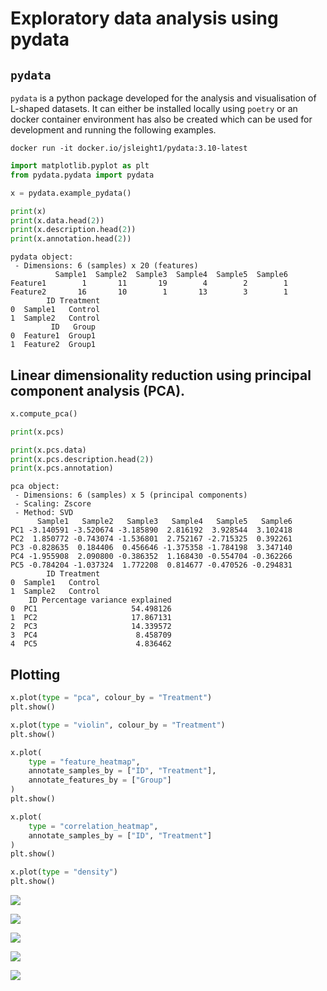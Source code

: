 # Exploratory data analysis using pydata

## `pydata`

`pydata` is a python package developed for the analysis and
visualisation of L-shaped datasets. It can either be installed locally
using `poetry` or an docker container environment has also be created
which can be used for development and running the following examples.

`docker run -it docker.io/jsleight1/pydata:3.10-latest`

``` python
import matplotlib.pyplot as plt
from pydata.pydata import pydata

x = pydata.example_pydata()

print(x)
print(x.data.head(2))
print(x.description.head(2))
print(x.annotation.head(2))
```

    pydata object:
     - Dimensions: 6 (samples) x 20 (features)
              Sample1  Sample2  Sample3  Sample4  Sample5  Sample6
    Feature1        1       11       19        4        2        1
    Feature2       16       10        1       13        3        1
            ID Treatment
    0  Sample1   Control
    1  Sample2   Control
             ID   Group
    0  Feature1  Group1
    1  Feature2  Group1

## Linear dimensionality reduction using principal component analysis (PCA).

``` python
x.compute_pca()

print(x.pcs)

print(x.pcs.data)
print(x.pcs.description.head(2))
print(x.pcs.annotation)
```

    pca object:
     - Dimensions: 6 (samples) x 5 (principal components)
     - Scaling: Zscore
     - Method: SVD
          Sample1   Sample2   Sample3   Sample4   Sample5   Sample6
    PC1 -3.140591 -3.520674 -3.185890  2.816192  3.928544  3.102418
    PC2  1.850772 -0.743074 -1.536801  2.752167 -2.715325  0.392261
    PC3 -0.828635  0.184406  0.456646 -1.375358 -1.784198  3.347140
    PC4 -1.955908  2.090800 -0.386352  1.168430 -0.554704 -0.362266
    PC5 -0.784204 -1.037324  1.772208  0.814677 -0.470526 -0.294831
            ID Treatment
    0  Sample1   Control
    1  Sample2   Control
        ID Percentage variance explained
    0  PC1                     54.498126
    1  PC2                     17.867131
    2  PC3                     14.339572
    3  PC4                      8.458709
    4  PC5                      4.836462

## Plotting

``` python
x.plot(type = "pca", colour_by = "Treatment")
plt.show()

x.plot(type = "violin", colour_by = "Treatment")
plt.show()

x.plot(
    type = "feature_heatmap", 
    annotate_samples_by = ["ID", "Treatment"], 
    annotate_features_by = ["Group"]
)
plt.show()

x.plot(
    type = "correlation_heatmap", 
    annotate_samples_by = ["ID", "Treatment"]
)
plt.show()

x.plot(type = "density")
plt.show()
```

![](README_files/figure-commonmark/cell-4-output-1.png)

![](README_files/figure-commonmark/cell-4-output-2.png)

![](README_files/figure-commonmark/cell-4-output-3.png)

![](README_files/figure-commonmark/cell-4-output-4.png)

![](README_files/figure-commonmark/cell-4-output-5.png)
